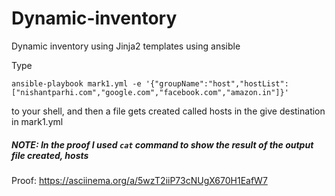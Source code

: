 # Dynamic-inventory

Dynamic inventory using Jinja2 templates using ansible

Type

`ansible-playbook mark1.yml -e '{"groupName":"host","hostList":["nishantparhi.com","google.com","facebook.com","amazon.in"]}'` 

to your shell, and then a file gets created called hosts in the give destination in mark1.yml

##### NOTE: In the proof I used `cat` command to show the result of the output file created, hosts

Proof: https://asciinema.org/a/5wzT2iiP73cNUgX670H1EafW7
